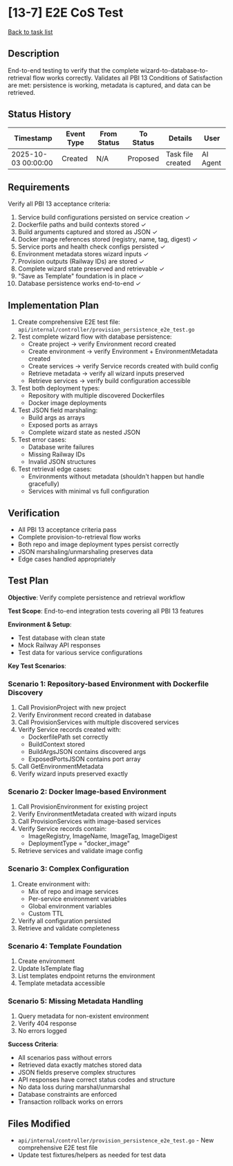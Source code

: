 # [13-7] E2E CoS Test

[Back to task list](./tasks.md)

## Description

End-to-end testing to verify that the complete wizard-to-database-to-retrieval flow works correctly. Validates all PBI 13 Conditions of Satisfaction are met: persistence is working, metadata is captured, and data can be retrieved.

## Status History

| Timestamp | Event Type | From Status | To Status | Details | User |
|-----------|------------|-------------|-----------|---------|------|
| 2025-10-03 00:00:00 | Created | N/A | Proposed | Task file created | AI Agent |

## Requirements

Verify all PBI 13 acceptance criteria:
1. Service build configurations persisted on service creation ✓
2. Dockerfile paths and build contexts stored ✓
3. Build arguments captured and stored as JSON ✓
4. Docker image references stored (registry, name, tag, digest) ✓
5. Service ports and health check configs persisted ✓
6. Environment metadata stores wizard inputs ✓
7. Provision outputs (Railway IDs) are stored ✓
8. Complete wizard state preserved and retrievable ✓
9. "Save as Template" foundation is in place ✓
10. Database persistence works end-to-end ✓

## Implementation Plan

1. Create comprehensive E2E test file: `api/internal/controller/provision_persistence_e2e_test.go`
2. Test complete wizard flow with database persistence:
   - Create project → verify Environment record created
   - Create environment → verify Environment + EnvironmentMetadata created
   - Create services → verify Service records created with build config
   - Retrieve metadata → verify all wizard inputs preserved
   - Retrieve services → verify build configuration accessible
3. Test both deployment types:
   - Repository with multiple discovered Dockerfiles
   - Docker image deployments
4. Test JSON field marshaling:
   - Build args as arrays
   - Exposed ports as arrays
   - Complete wizard state as nested JSON
5. Test error cases:
   - Database write failures
   - Missing Railway IDs
   - Invalid JSON structures
6. Test retrieval edge cases:
   - Environments without metadata (shouldn't happen but handle gracefully)
   - Services with minimal vs full configuration

## Verification

- All PBI 13 acceptance criteria pass
- Complete provision-to-retrieval flow works
- Both repo and image deployment types persist correctly
- JSON marshaling/unmarshaling preserves data
- Edge cases handled appropriately

## Test Plan

**Objective**: Verify complete persistence and retrieval workflow

**Test Scope**: End-to-end integration tests covering all PBI 13 features

**Environment & Setup**:
- Test database with clean state
- Mock Railway API responses
- Test data for various service configurations

**Key Test Scenarios**:

### Scenario 1: Repository-based Environment with Dockerfile Discovery
1. Call ProvisionProject with new project
2. Verify Environment record created in database
3. Call ProvisionServices with multiple discovered services
4. Verify Service records created with:
   - DockerfilePath set correctly
   - BuildContext stored
   - BuildArgsJSON contains discovered args
   - ExposedPortsJSON contains port array
5. Call GetEnvironmentMetadata
6. Verify wizard inputs preserved exactly

### Scenario 2: Docker Image-based Environment
1. Call ProvisionEnvironment for existing project
2. Verify EnvironmentMetadata created with wizard inputs
3. Call ProvisionServices with image-based services
4. Verify Service records contain:
   - ImageRegistry, ImageName, ImageTag, ImageDigest
   - DeploymentType = "docker_image"
5. Retrieve services and validate image config

### Scenario 3: Complex Configuration
1. Create environment with:
   - Mix of repo and image services
   - Per-service environment variables
   - Global environment variables
   - Custom TTL
2. Verify all configuration persisted
3. Retrieve and validate completeness

### Scenario 4: Template Foundation
1. Create environment
2. Update IsTemplate flag
3. List templates endpoint returns the environment
4. Template metadata accessible

### Scenario 5: Missing Metadata Handling
1. Query metadata for non-existent environment
2. Verify 404 response
3. No errors logged

**Success Criteria**:
- All scenarios pass without errors
- Retrieved data exactly matches stored data
- JSON fields preserve complex structures
- API responses have correct status codes and structure
- No data loss during marshal/unmarshal
- Database constraints are enforced
- Transaction rollback works on errors

## Files Modified

- `api/internal/controller/provision_persistence_e2e_test.go` - New comprehensive E2E test file
- Update test fixtures/helpers as needed for test data
